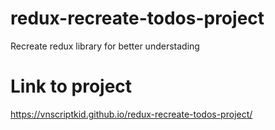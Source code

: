 # redux-recreate-todos-project
Recreate redux library for better understading

# Link to project
https://vnscriptkid.github.io/redux-recreate-todos-project/
